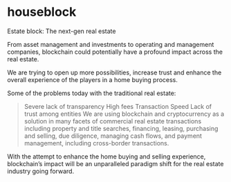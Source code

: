 # houseblock
Estate block: The next-gen real estate

From asset management and investments to operating and management companies, blockchain could potentially have a profound impact across the real estate.

We are trying to open up more possibilities, increase trust and enhance the overall experience of the players in a home buying process.

Some of the problems today with the traditional real estate:
> Severe lack of transparency
> High fees
> Transaction Speed
> Lack of trust among entities
We are using blockchain and cryptocurrency as a solution in many facets of commercial real estate transactions including property and title searches, financing, leasing, purchasing and selling, due diligence, managing cash flows, and payment management, including cross-border transactions.

With the attempt to enhance the home buying and selling experience, blockchain’s impact will be an unparalleled paradigm shift for the real estate industry going forward.
